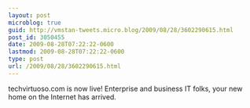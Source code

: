 ```yaml
---
layout: post
microblog: true
guid: http://vmstan-tweets.micro.blog/2009/08/28/3602290615.html
post_id: 3050455
date: 2009-08-28T07:22:22-0600
lastmod: 2009-08-28T07:22:22-0600
type: post
url: /2009/08/28/3602290615.html
---
```

techvirtuoso.com is now live! Enterprise and business IT folks, your new home on the Internet has arrived.
